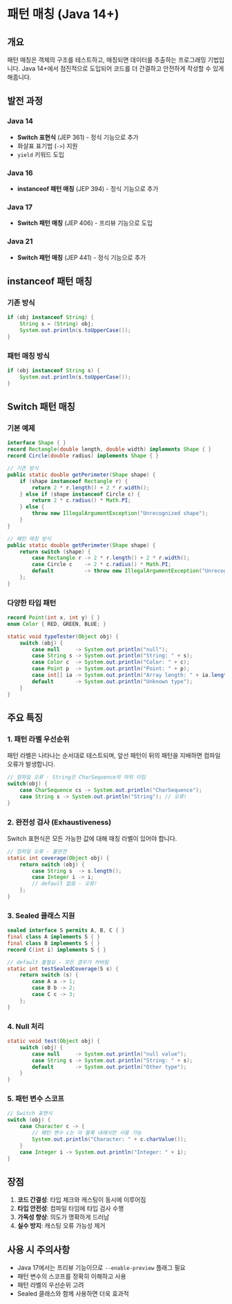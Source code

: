 # 패턴 매칭 (Java 14+)

## 개요
패턴 매칭은 객체의 구조를 테스트하고, 매칭되면 데이터를 추출하는 프로그래밍 기법입니다. Java 14+에서 점진적으로 도입되어 코드를 더 간결하고 안전하게 작성할 수 있게 해줍니다.

## 발전 과정

### Java 14
- **Switch 표현식** (JEP 361) - 정식 기능으로 추가
- 화살표 표기법 (`->`) 지원
- `yield` 키워드 도입

### Java 16  
- **instanceof 패턴 매칭** (JEP 394) - 정식 기능으로 추가

### Java 17
- **Switch 패턴 매칭** (JEP 406) - 프리뷰 기능으로 도입

### Java 21
- **Switch 패턴 매칭** (JEP 441) - 정식 기능으로 추가

## instanceof 패턴 매칭

### 기존 방식
```java
if (obj instanceof String) {
    String s = (String) obj;
    System.out.println(s.toUpperCase());
}
```

### 패턴 매칭 방식
```java
if (obj instanceof String s) {
    System.out.println(s.toUpperCase());
}
```

## Switch 패턴 매칭

### 기본 예제
```java
interface Shape { }
record Rectangle(double length, double width) implements Shape { }
record Circle(double radius) implements Shape { }

// 기존 방식
public static double getPerimeter(Shape shape) {
    if (shape instanceof Rectangle r) {
        return 2 * r.length() + 2 * r.width();
    } else if (shape instanceof Circle c) {
        return 2 * c.radius() * Math.PI;
    } else {
        throw new IllegalArgumentException("Unrecognized shape");
    }
}

// 패턴 매칭 방식
public static double getPerimeter(Shape shape) {
    return switch (shape) {
        case Rectangle r -> 2 * r.length() + 2 * r.width();
        case Circle c    -> 2 * c.radius() * Math.PI;
        default          -> throw new IllegalArgumentException("Unrecognized shape");
    };
}
```

### 다양한 타입 패턴
```java
record Point(int x, int y) { }
enum Color { RED, GREEN, BLUE; }

static void typeTester(Object obj) {
    switch (obj) {
        case null     -> System.out.println("null");
        case String s -> System.out.println("String: " + s);
        case Color c  -> System.out.println("Color: " + c);
        case Point p  -> System.out.println("Point: " + p);
        case int[] ia -> System.out.println("Array length: " + ia.length);
        default       -> System.out.println("Unknown type");
    }
}
```

## 주요 특징

### 1. 패턴 라벨 우선순위
패턴 라벨은 나타나는 순서대로 테스트되며, 앞선 패턴이 뒤의 패턴을 지배하면 컴파일 오류가 발생합니다.

```java
// 컴파일 오류 - String은 CharSequence의 하위 타입
switch(obj) {
    case CharSequence cs -> System.out.println("CharSequence");
    case String s -> System.out.println("String"); // 오류!
}
```

### 2. 완전성 검사 (Exhaustiveness)
Switch 표현식은 모든 가능한 값에 대해 매칭 라벨이 있어야 합니다.

```java
// 컴파일 오류 - 불완전
static int coverage(Object obj) {
    return switch (obj) {
        case String s  -> s.length();
        case Integer i -> i;
        // default 없음 - 오류!
    };
}
```

### 3. Sealed 클래스 지원
```java
sealed interface S permits A, B, C { }
final class A implements S { }
final class B implements S { }
record C(int i) implements S { }

// default 불필요 - 모든 경우가 커버됨
static int testSealedCoverage(S s) {
    return switch (s) {
        case A a -> 1;
        case B b -> 2;
        case C c -> 3;
    };
}
```

### 4. Null 처리
```java
static void test(Object obj) {
    switch (obj) {
        case null     -> System.out.println("null value");
        case String s -> System.out.println("String: " + s);
        default       -> System.out.println("Other type");
    }
}
```

### 5. 패턴 변수 스코프
```java
// Switch 표현식
switch (obj) {
    case Character c -> {
        // 패턴 변수 c는 이 블록 내에서만 사용 가능
        System.out.println("Character: " + c.charValue());
    }
    case Integer i -> System.out.println("Integer: " + i);
}
```

## 장점

1. **코드 간결성**: 타입 체크와 캐스팅이 동시에 이루어짐
2. **타입 안전성**: 컴파일 타임에 타입 검사 수행
3. **가독성 향상**: 의도가 명확하게 드러남
4. **실수 방지**: 캐스팅 오류 가능성 제거

## 사용 시 주의사항

- Java 17에서는 프리뷰 기능이므로 `--enable-preview` 플래그 필요
- 패턴 변수의 스코프를 정확히 이해하고 사용
- 패턴 라벨의 우선순위 고려
- Sealed 클래스와 함께 사용하면 더욱 효과적